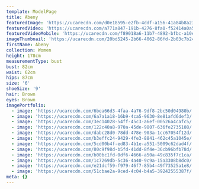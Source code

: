 ```yaml
---
template: ModelPage
title: Abeny
featuredImage: 'https://ucarecdn.com/d0e18595-e2fb-4ddf-a156-41a84b8a23e8/'
featuredVideo: 'https://ucarecdn.com/a771a847-191b-4276-8fa0-f52414a0a5a3/'
featuredVideoMobile: 'https://ucarecdn.com/f89018a6-11b7-4892-bfbc-a10ebba82fe9/'
imageThumbnail: 'https://ucarecdn.com/20bd5245-2b66-4062-86fd-2b03c7b24c09/'
firstName: Abeny
collection: Women
height: 178cm
measurementType: bust
bust: 82cm
waist: 62cm
hips: 87cm
size: '6'
shoeSize: '9'
hair: Brown
eyes: Brown
imagePortfolio:
  - image: 'https://ucarecdn.com/6bea66d3-4faa-4a76-9df8-2bc50d04980b/'
  - image: 'https://ucarecdn.com/6a7a1a18-16b9-4ca5-9630-8e81afd6def3/'
  - image: 'https://ucarecdn.com/3ec14028-54ff-45c3-a6ef-00526a4cafc5/'
  - image: 'https://ucarecdn.com/122c40a8-970a-45de-9807-636fe2735108/'
  - image: 'https://ucarecdn.com/dabc28d0-78dd-478e-903a-1cc67054f12d/'
  - image: 'https://ucarecdn.com/b3effc24-9429-4fe3-8841-462c45a1045e/'
  - image: 'https://ucarecdn.com/5cd00b4f-ed83-4b1e-a551-5009c62dad4f/'
  - image: 'https://ucarecdn.com/80c9f98d-b5fd-41dd-8f4e-36cb96bfb78d/'
  - image: 'https://ucarecdn.com/b00bc1fd-0df6-4666-a50a-49c835f7c1ca/'
  - image: 'https://ucarecdn.com/1c7269db-5c36-4a40-9c9a-15a3308b8dc0/'
  - image: 'https://ucarecdn.com/e21dcf59-f979-46f7-85b4-49f73525a1e8/'
  - image: 'https://ucarecdn.com/51cbae2a-9ced-4c04-b4a5-39242555387f/'
meta: {}
---
```


